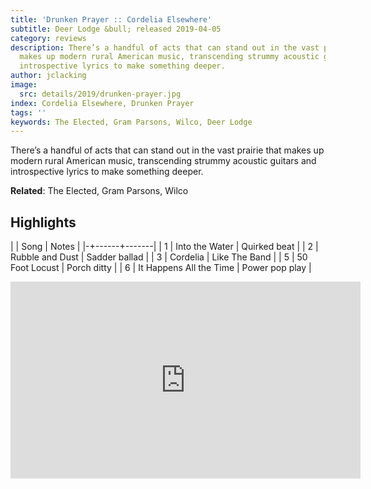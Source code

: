 ```yaml
---
title: 'Drunken Prayer :: Cordelia Elsewhere'
subtitle: Deer Lodge &bull; released 2019-04-05
category: reviews
description: There’s a handful of acts that can stand out in the vast prairie that
  makes up modern rural American music, transcending strummy acoustic guitars and
  introspective lyrics to make something deeper.
author: jclacking
image:
  src: details/2019/drunken-prayer.jpg
index: Cordelia Elsewhere, Drunken Prayer
tags: ''
keywords: The Elected, Gram Parsons, Wilco, Deer Lodge
---
```

There’s a handful of acts that can stand out in the vast prairie that makes up modern rural American music, transcending strummy acoustic guitars and introspective lyrics to make something deeper.<!--more-->

**Related**: The Elected, Gram Parsons, Wilco

## Highlights

| | Song | Notes |
|-+------+-------|
| 1 | Into the Water | Quirked beat |
| 2 | Rubble and Dust | Sadder ballad |
| 3 | Cordelia  | Like The Band |
| 5 | 50 Foot Locust | Porch ditty |
| 6 | It Happens All the Time | Power pop play |

<div class="tlo-detail-video"><iframe width="560" height="315" src="https://www.youtube.com/embed/uN1pi8hfBM8" frameborder="0" allow="autoplay; encrypted-media" allowfullscreen></iframe></div>

